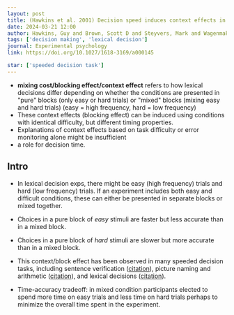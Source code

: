 ```yaml
---
layout: post
title: (Hawkins et al. 2001) Decision speed induces context effects in choice
date: 2024-03-21 12:00
author: Hawkins, Guy and Brown, Scott D and Steyvers, Mark and Wagenmakers, Eric-Jan
tags: ['decision making', 'lexical decision']
journal: Experimental psychology
link: https://doi.org/10.1027/1618-3169/a000145

star: ['speeded decision task']
---
```


- **mixing cost/blocking effect/context effect** refers to how lexical decisions differ depending on whether the conditions are presented in "pure" blocks (only easy or hard trials) or "mixed" blocks (mixing easy and hard trials) (easy = high frequency, hard = low frequency)
- These context effects (blocking effect) can be induced using conditions with identical difficulty, but different timing properties. 
- Explanations of context effects based on task difficulty or error monitoring alone might be insufficient
- a role for decision time. 

## Intro

- In lexical decision exps, there might be easy (high frequency) trials and hard (low frequency) trials. If an experiment includes both easy and difficult conditions, these can either be presented in separate blocks or mixed together. 
- Choices in a pure block of *easy* stimuli are faster but less accurate than in a mixed block. 
- Choices in a pure block of *hard* stimuli are slower but more accurate than in a mixed block. 

- This context/block effect has been observed in many speeded decision tasks, including sentence verification ([citation](https://psycnet.apa.org/doi/10.1037/0096-1523.7.3.688)), picture naming and arithmetic ([citation](https://doi.org/10.1016/S0749-596X(03)00094-9)), and lexical decisions ([citation](https://doi.org/10.1016/0001-6918(95)00050-X)). 

- Time-accuracy tradeoff: in mixed condition participants elected to spend more time on easy trials and less time on hard trials perhaps to minimize the overall time spent in the experiment. 